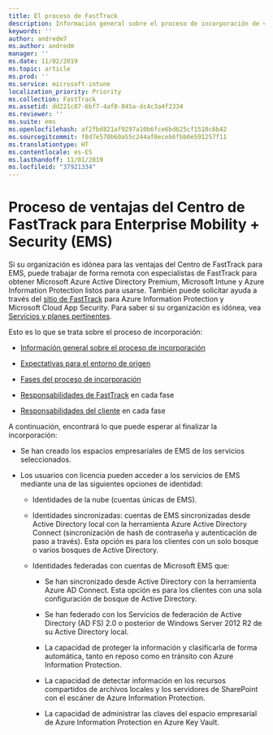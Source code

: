 ```yaml
---
title: El proceso de FastTrack
description: Información general sobre el proceso de incorporación de ventajas del Centro de FastTrack
keywords: ''
author: andredm7
ms.author: andredm
manager: ''
ms.date: 11/02/2019
ms.topic: article
ms.prod: ''
ms.service: microsoft-intune
localization_priority: Priority
ms.collection: FastTrack
ms.assetid: dd221c87-6bf7-4af8-845a-dc4c3a4f2334
ms.reviewer: ''
ms.suite: ems
ms.openlocfilehash: af2fbd821af9297a10b6fce6bd625cf1518c6b42
ms.sourcegitcommit: f8d7e570b60a55c244af0eceb6fbb0e591257f11
ms.translationtype: HT
ms.contentlocale: es-ES
ms.lasthandoff: 11/01/2019
ms.locfileid: "37921334"
---
```

# <a name="fasttrack-center-benefit-process-for-enterprise-mobility--security-ems"></a>Proceso de ventajas del Centro de FastTrack para Enterprise Mobility + Security (EMS)
Si su organización es idónea para las ventajas del Centro de FastTrack para EMS, puede trabajar de forma remota con especialistas de FastTrack para obtener Microsoft Azure Active Directory Premium, Microsoft Intune y Azure Information Protection listos para usarse. También puede solicitar ayuda a través del [sitio de FastTrack](https://www.microsoft.com/fasttrack/microsoft-365/ems) para Azure Information Protection y Microsoft Cloud App Security. Para saber si su organización es idónea, vea [Servicios y planes pertinentes](M365-eligible-services-and-plans.md).


Esto es lo que se trata sobre el proceso de incorporación:

-   [Información general sobre el proceso de incorporación](EMS-fasttrack-benefit-overview.md)

-   [Expectativas para el entorno de origen](EMS-source-environment-expectations.md)

-   [Fases del proceso de incorporación](EMS-onboarding-phases.md)

-   [Responsabilidades de FastTrack](EMS-fasttrack-responsibilities.md) en cada fase

-   [Responsabilidades del cliente](EMS-your-responsibilities.md) en cada fase

A continuación, encontrará lo que puede esperar al finalizar la incorporación:

-   Se han creado los espacios empresariales de EMS de los servicios seleccionados.

-   Los usuarios con licencia pueden acceder a los servicios de EMS mediante una de las siguientes opciones de identidad:

    -   Identidades de la nube (cuentas únicas de EMS).

    -   Identidades sincronizadas: cuentas de EMS sincronizadas desde Active Directory local con la herramienta Azure Active Directory Connect (sincronización de hash de contraseña y autenticación de paso a través). Esta opción es para los clientes con un solo bosque o varios bosques de Active Directory.

    -   Identidades federadas con cuentas de Microsoft EMS que:

        -   Se han sincronizado desde Active Directory con la herramienta Azure AD Connect. Esta opción es para los clientes con una sola configuración de bosque de Active Directory.

        -   Se han federado con los Servicios de federación de Active Directory (AD FS) 2.0 o posterior de Windows Server 2012 R2 de su Active Directory local.

        -   La capacidad de proteger la información y clasificarla de forma automática, tanto en reposo como en tránsito con Azure Information Protection. 

        -   La capacidad de detectar información en los recursos compartidos de archivos locales y los servidores de SharePoint con el escáner de Azure Information Protection. 

        -   La capacidad de administrar las claves del espacio empresarial de Azure Information Protection en Azure Key Vault. 
